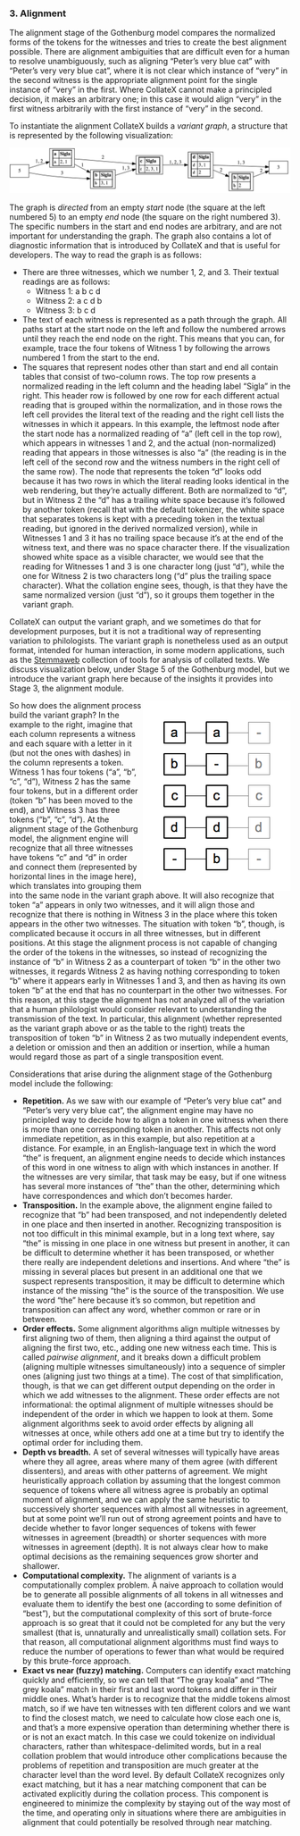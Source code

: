 ### 3. Alignment
The alignment stage of the Gothenburg model compares the normalized forms of the tokens for the witnesses and tries to create the best alignment possible. There are alignment ambiguities that are difficult even for a human to resolve unambiguously, such as aligning “Peter’s very blue cat” with “Peter’s very very blue cat”, where it is not clear which instance of “very” in the second witness is the appropriate alignment point for the single instance of “very” in the first. Where CollateX cannot make a principled decision, it makes an arbitrary one; in this case it would align “very” in the first witness arbitrarily with the first instance of “very” in the second.

To instantiate the alignment CollateX builds a *variant graph*, a structure that is represented by the following visualization:

<img src="images/variant_graph.png"/>

The graph is *directed* from an empty *start* node (the square at the left numbered 5) to an empty *end* node (the square on the right numbered 3). The specific numbers in the start and end nodes are arbitrary, and are not important for understanding the graph. The graph also contains a lot of diagnostic information that is introduced by CollateX and that is useful for developers. The way to read the graph is as follows:

* There are three witnesses, which we number 1, 2, and 3. Their textual readings are as follows:
    * Witness 1: a b c d
    * Witness 2: a c d b
    * Witness 3: b c d
* The text of each witness is represented as a path through the graph. All paths start at the start node on the left and follow the numbered arrows until they reach the end node on the right. This means that you can, for example, trace the four tokens of Witness 1 by following the arrows numbered 1 from the start to the end. 
* The squares that represent nodes other than start and end all contain tables that consist of two-column rows. The top row presents a normalized reading in the left column and the heading label “Sigla” in the right. This header row is followed by one row for each different actual reading that is grouped within the normalization, and in those rows the left cell provides the literal text of the reading and the right cell lists the witnesses in which it appears. In this example, the leftmost node after the start node has a normalized reading of “a” (left cell in the top row), which appears in witnesses 1 and 2, and the actual (non-normalized) reading that appears in those witnesses is also “a” (the reading is in the left cell of the second row and the witness numbers in the right cell of the same row). The node that represents the token “d” looks odd because it has two rows in which the literal reading looks identical in the web rendering, but they’re actually different. Both are normalized to “d”, but in Witness 2 the “d” has a trailing white space because it’s followed by another token (recall that with the default tokenizer, the white space that separates tokens is kept with a preceding token in the textual reading, but ignored in the derived normalized version), while in Witnesses 1 and 3 it has no trailing space because it’s at the end of the witness text, and there was no space character there. If the visualization showed white space as a visible character, we would see that the reading for Witnesses 1 and 3 is one character long (just “d”), while the one for Witness 2 is two characters long (“d” plus the trailing space character). What the collation engine sees, though, is that they have the same normalized version (just “d”), so it groups them together in the variant graph.

CollateX can output the variant graph, and we sometimes do that for development purposes, but it is not a traditional way of representing variation to philologists. The variant graph is nonetheless used as an output format, intended for human interaction, in some modern applications, such as the [Stemmaweb](https://stemmaweb.net/stemmaweb/) collection of tools for analysis of collated texts. We discuss visualization below, under Stage 5 of the Gothenburg model, but we introduce the variant graph here because of the insights it provides into Stage 3, the alignment module.

<img align="right" src="images/collation_aligner.png"/>So how does the alignment process build the variant graph? In the example to the right, imagine that each column represents a witness and each square with a letter in it (but not the ones with dashes) in the column represents a token. Witness 1 has four tokens (“a”, “b”, “c”, “d”), Witness 2 has the same four tokens, but in a different order (token “b” has been moved to the end), and Witness 3 has three tokens (“b”, “c”, “d”). At the alignment stage of the Gothenburg model, the alignment engine will recognize that all three witnesses have tokens “c” and “d” in order and connect them (represented by horizontal lines in the image here), which translates into grouping them into the same node in the variant graph above. It will also recognize that token “a” appears in only two witnesses, and it will align those and recognize that there is nothing in Witness 3 in the place where this token appears in the other two witnesses. The situation with token “b”, though, is complicated because it occurs in all three witnesses, but in different positions. At this stage the alignment process is not capable of changing the order of the tokens in the witnesses, so instead of recognizing the instance of “b” in Witness 2 as a counterpart of token “b” in the other two witnesses, it regards Witness 2 as having nothing corresponding to token “b” where it appears early in Witnesses 1 and 3, and then as having its own token “b” at the end that has no counterpart in the other two witnesses. For this reason, at this stage the alignment has not analyzed all of the variation that a human philologist would consider relevant to understanding the transmission of the text. In particular, this alignment (whether represented as the variant graph above or as the table to the right) treats the transposition of token “b” in Witness 2 as two mutually independent events, a deletion or omission and then an addition or insertion, while a human would regard those as part of a single transposition event.

Considerations that arise during the alignment stage of the Gothenburg model include the following:

* **Repetition.** As we saw with our example of “Peter’s very blue cat” and “Peter’s very very blue cat”, the alignment engine may have no principled way to decide how to align a token in one witness when there is more than one corresponding token in another. This affects not only immediate repetition, as in this example, but also repetition at a distance. For example, in an English-language text in which the word “the” is frequent, an alignment engine needs to decide which instances of this word in one witness to align with which instances in another. If the witnesses are very similar, that task may be easy, but if one witness has several more instances of “the” than the other, determining which have correspondences and which don’t becomes harder.
* **Transposition.** In the example above, the alignment engine failed to recognize that “b” had been transposed, and not independently deleted in one place and then inserted in another. Recognizing transposition is not too difficult in this minimal example, but in a long text where, say “the” is missing in one place in one witness but present in another, it can be difficult to determine whether it has been transposed, or whether there really are independent deletions and insertions. And where “the” is missing in several places but present in an additional one that we suspect represents transposition, it may be difficult to determine which instance of the missing “the” is the source of the transposition. We use the word “the” here because it’s so common, but repetition and transposition can affect any word, whether common or rare or in between.
* **Order effects.** Some alignment algorithms align multiple witnesses by first aligning two of them, then aligning a third against the output of aligning the first two, etc., adding one new witness each time. This is called *pairwise alignment*, and it breaks down a difficult problem (aligning multiple witnesses simultaneously) into a sequence of simpler ones (aligning just two things at a time). The cost of that simplification, though, is that we can get different output depending on the order in which we add witnesses to the alignment. These order effects are not informational: the optimal alignment of multiple witnesses should be independent of the order in which we happen to look at them. Some alignment algorithms seek to avoid order effects by aligning all witnesses at once, while others add one at a time but try to identify the optimal order for including them.
* **Depth vs breadth.** A set of several witnesses will typically have areas where they all agree, areas where many of them agree (with different dissenters), and areas with other patterns of agreement. We might heuristically approach collation by assuming that the longest common sequence of tokens where all witness agree is probably an optimal moment of alignment, and we can apply the same heuristic to successively shorter sequences with almost all witnesses in agreement, but at some point we’ll run out of strong agreement points and have to decide whether to favor longer sequences of tokens with fewer witnesses in agreement (breadth) or shorter sequences with more witnesses in agreement (depth). It is not always clear how to make optimal decisions as the remaining sequences grow shorter and shallower.
* **Computational complexity.** The alignment of variants is a computationally complex problem. A naive approach to collation would be to generate all possible alignments of all tokens in all witnesses and evaluate them to identify the best one (according to some definition of “best”), but the computational complexity of this sort of brute-force approach is so great that it could not be completed for any but the very smallest (that is, unnaturally and unrealistically small) collation sets. For that reason, all computational alignment algorithms must find ways to reduce the number of operations to fewer than what would be required by this brute-force approach.
* **Exact vs near (fuzzy) matching.** Computers can identify exact matching quickly and efficiently, so we can tell that “The gray koala” and “The grey koala” match in their first and last word tokens and differ in their middle ones. What’s harder is to recognize that the middle tokens almost match, so if we have ten witnesses with ten different colors and we want to find the closest match, we need to calculate how close each one is, and that’s a more expensive operation than determining whether there is or is not an exact match. In this case we could tokenize on individual characters, rather than whitespace-delimited words, but in a real collation problem that would introduce other complications because the problems of repetition and transposition are much greater at the character level than the word level. By default CollateX recognizes only exact matching, but it has a near matching component that can be activated explicitly during the collation process. This component is engineered to minimize the complexity by staying out of the way most of the time, and operating only in situations where there are ambiguities in alignment that could potentially be resolved through near matching.